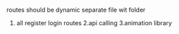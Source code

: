 routes should be dynamic separate file wit folder


1. all register login routes
2.api calling
3.animation library